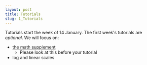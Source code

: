 ```yaml
---
layout: post
title: Tutorials
slug: 1_Tutorials
---
```


Tutorials start the week of 14 January. The first week's tutorials are _optional_. We will focus on:

* [the math supplement](/materials/math.handouts.pdf)
	* Please look at this before your tutorial
* log and linear scales
